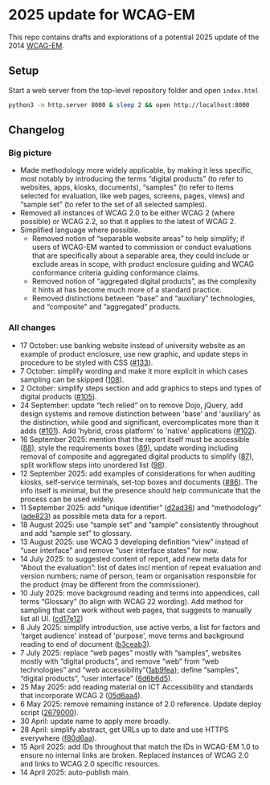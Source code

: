 # 2025 update for WCAG-EM

This repo contains drafts and explorations of a potential 2025 update of the 2014 [WCAG-EM](https://www.w3.org/TR/WCAG-EM/).

## Setup

Start a web server from the top-level repository folder and open `index.html`

```bash
python3 -m http.server 8000 & sleep 2 && open http://localhost:8000
```

## Changelog

### Big picture

- Made methodology more widely applicable, by making it less specific, most notably by introducing the terms “digital products” (to refer to websites, apps, kiosks, documents), “samples” (to refer to items selected for evaluation, like web pages, screens, pages, views) and “sample set” (to refer to the set of all selected samples).
- Removed all instances of WCAG 2.0 to be either WCAG 2 (where possible) or WCAG 2.2, so that it applies to the latest of WCAG 2.
- Simplified language where possible.
  - Removed notion of “separable website areas” to help simplify; if users of WCAG-EM wanted to commission or conduct evaluations that are specifically about a separable area, they could include or exclude areas in scope, with product enclosure guiding and WCAG conformance criteria guiding conformance claims.
  - Removed notion of “aggregated digital products”, as the complexity it hints at has become much more of a standard practice.
  - Removed distinctions between “base” and “auxiliary” technologies, and “composite” and ”aggregated” products.

### All changes

- 17 October: use banking website instead of university website as an example of product enclosure, use new graphic, and update steps in procedure to be styled with CSS ([#133](https://github.com/w3c/wai-wcag-em/pull/113)).
- 7 October: simplify wording and make it more explicit in which cases sampling can be skipped ([108](https://github.com/w3c/wai-wcag-em/pull/108)).
- 2 October: simplify steps section and add graphics to steps and types of digital products ([#105](https://github.com/w3c/wai-wcag-em/pull/105)).
- 24 September: update “tech relied” on to remove Dojo, jQuery, add design systems and remove distinction between 'base' and 'auxiliary' as the distinction, while good and significant, overcomplicates more than it adds ([#101](https://github.com/w3c/wai-wcag-em/pull/101)). Add 'hybrid, cross platform' to 'native' applications ([#102](https://github.com/w3c/wai-wcag-em/commit/4313df11ffb06937a1d0ba7375a0a12f733978e6)).
- 16 September 2025: mention that the report itself must be accessible ([88](https://github.com/w3c/wai-wcag-em/pull/88/files)), style the requirements boxes ([89](https://github.com/w3c/wai-wcag-em/pull/89)), update wording including removal of composite and aggregated digital products to simplify ([87](https://github.com/w3c/wai-wcag-em/pull/87)), split workflow steps into unordered list ([98](https://github.com/w3c/wai-wcag-em/pull/98/files)).
- 12 September 2025: add examples of considerations for when auditing kiosks, self-service terminals, set-top boxes and documents ([#86](https://github.com/w3c/wai-wcag-em/pull/86/files)). The info itself is minimal, but the presence should help communicate that the process can be used widely.
- 11 September 2025: add “unique identifier” ([d2ad36](https://github.com/w3c/wai-wcag-em/commit/d2ad364e69d7442d1af80f3331e5b56a0c2593f9)) and “methodology” ([ade823](https://github.com/w3c/wai-wcag-em/commit/ade82398a2fa64dca0e6b71aee9e130f7d302d50)) as possible meta data for a report.
- 18 August 2025: use “sample set” and ”sample” consistently throughout and add “sample set” to glossary.
- 13 August 2025: use WCAG 3 developing definition “view” instead of “user interface” and remove “user interface states” for now.
- 14 July 2025: to suggested content of report, add new meta data for “About the evaluation”: list of dates incl mention of repeat evaluation and version numbers; name of person, team or organisation responsible for the product (may be different from the commissioner).
- 10 July 2025: move background reading and terms into appendices, call terms “Glossary” (to align with WCAG 22 wording). Add method for sampling that can work without web pages, that suggests to manually list all UI. ([cd17e12](https://github.com/w3c/wai-wcag-em/commit/cd17e1283f417efb733e23fa3e1dff595a2587b7))
- 8 July 2025: simplify introduction, use active verbs, a list for factors and 'target audience' instead of 'purpose', move terms and background reading to end of document ([b3ceab3](https://github.com/w3c/wai-wcag-em/commit/b3ceab3c7fb4508053ef10be8e16e9dbdfa45eba)).
- 7 July 2025: replace “web pages” mostly with “samples”, websites mostly with “digital products”, and remove “web” from “web technologies” and “web accessibility”([1ab9fea](https://github.com/w3c/wai-wcag-em/commit/1ab9fea91917949122fcb9ed5221d056addb93d5)); define “samples”, “digital products”, “user interface” ([6d6b6d5](https://github.com/w3c/wai-wcag-em/commit/6d6b6d512429e69377e1c7584a79d96b48b589a7)).
- 25 May 2025: add reading material on ICT Accessibility and standards that incorporate WCAG 2 ([05d6aa4](https://github.com/w3c/wai-wcag-em/commit/05d6aa4bd3a167049a93191658c70836500c104a)).
- 6 May 2025: remove remaining instance of 2.0 reference. Update deploy script ([2679000](https://github.com/w3c/wai-wcag-em/commit/26790007fb03b9740ca17a680a23131156cd6083)).
- 30 April: update name to apply more broadly.
- 28 April: simplify abstract, get URLs up to date and use HTTPS everywhere ([f80d6aa](https://github.com/w3c/wai-wcag-em/commit/f80d6aa168ac89b709471fd9936bb315f528c602)).
- 15 April 2025: add IDs throughout that match the IDs in WCAG-EM 1.0 to ensure no internal links are broken. Replaced instances of WCAG 2.0 and links to WCAG 2.0 specific resources.
- 14 April 2025: auto-publish main.
